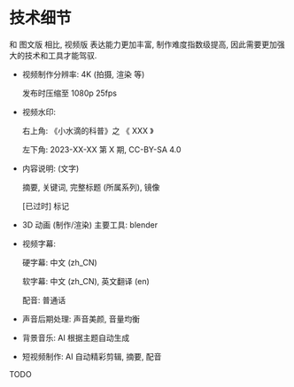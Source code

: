 # 技术细节

和 图文版 相比, 视频版 表达能力更加丰富, 制作难度指数级提高,
因此需要更加强大的技术和工具才能驾驭.

+ 视频制作分辨率: 4K (拍摄, 渲染 等)

  发布时压缩至 1080p 25fps

+ 视频水印:

  右上角: 《小水滴的科普》之 《 XXX 》

  左下角: 2023-XX-XX 第 X 期, CC-BY-SA 4.0

+ 内容说明: (文字)

  摘要, 关键词, 完整标题 (所属系列), 镜像

  [已过时] 标记

+ 3D 动画 (制作/渲染) 主要工具: blender

+ 视频字幕:

  硬字幕: 中文 (zh_CN)

  软字幕: 中文 (zh_CN), 英文翻译 (en)

  配音: 普通话

+ 声音后期处理: 声音美颜, 音量均衡

+ 背景音乐: AI 根据主题自动生成

+ 短视频制作: AI 自动精彩剪辑, 摘要, 配音


TODO
